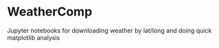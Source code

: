 # WeatherComp
Jupyter notebooks for downloading weather by lat/long and doing quick matplotlib analysis
